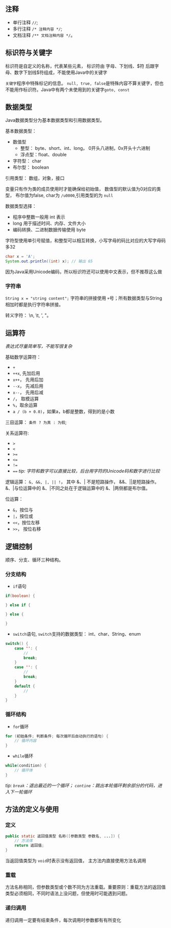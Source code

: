## 注释
- 单行注释 `//`;
- 多行注释 `/* 注释内容 */`;
- 文档注释 `/** 文档注释内容 */`。

## 标识符与关键字
标识符是自定义的名称，代表某些元素， 标识符由 字母、下划线、\$符 后跟字母、数字下划线$符组成，不能使用Java中的关键字

`关键字`程序中特殊标记的信息。 `null, true, false`是特殊内容不算关键字，但也不能用作标识符。Java中有两个未使用到的关键字`goto, const`

## 数据类型
Java数据类型分为基本数据类型和引用数据类型。

基本数据类型：
- 数值型
    - 整型： byte、short、int、long， 0开头八进制，0x开头十六进制
    - 浮点型：float、double
- 字符型： char
- 布尔型： boolean

引用类型： 数组，对象，接口

变量只有作为类的成员使用时才能确保给初始值， 数值型的默认值为0对应的类型， 布尔值为false, char为 `/u0000`,引用类型的为 `null`

数据类型选择：
- 程序中整数一般用 int 表示
- long 用于描述时间、内存、文件大小
- 编码转换、二进制数据传输使用 byte

字符型使用单引号赋值，和整型可以相互转换，小写字母的码比对应的大写字母码多32
```java
char x = 'A';
System.out.println((int) x); // 输出 65
```

因为Java采用Unicode编码，所以标识符还可以使用中文表示，但不推荐这么做

### 字符串
`String x = "string content";` 字符串的拼接使用 `+`号；所有数据类型与String相加时都是执行字符串拼接。

转义字符： \n, \t, \', \"。

## 运算符
*表达式尽量简单写，不能写很复杂*

基础数学运算符：
- `+`
- `++x`, 先加后用
- `x++`， 先用后加
- `--x`， 先减后用
- `x--`， 先用后减
- `/`， 取模运算
- `%`，取余运算
- `a / (b + 0.0)`，如果a，b都是整数，得到的是小数

三目运算： `条件 ? 为真 : 为假`;

关系运算符:
- `>`
- `<`
- `>=`
- `<=`
- `!=`
- `==`
*tip: 字符和数字可以直接比较，后台用字符的Unicode码和数字进行比较*

逻辑运算： `&, &&, |, || !`， 其中 &、| 不是短路操作， &&、||是短路操作。 &、|与位运算中的 &、|不同之处在于逻辑运算中的 &、|两侧都是布尔值。

位运算：
- `&`，按位与
- `|`，按位或
- `<<`，按位左移
- `>>`， 按位右移

## 逻辑控制
顺序、分支、循环三种结构。
### 分支结构
- `if`语句
```java
if(boolean) {

} else if {

} else {

}
```
- `switch`语句, `switch`支持的数据类型： int、char、String、enum
```java
switch() {
    case '': {
        // 
        break;
    }
    case '': {
        // 
        break;
    }
    default {
        // 
    }
}
```

### 循环结构
- `for`循环
```java
for (初始条件; 判断条件; 每次循环后自动执行的语句) {
    // 循环内容
}
```
- `while`循环
```java
while(condition) {
    // 循环体
}
```

*tip: `break`：退出最近的一个循环； `contine`：跳出本轮循环剩余部分的代码，进入下一轮循环*

## 方法的定义与使用
### 定义
```java
public static 返回值类型 名称([参数类型 参数名, ...]) {
    // 方法体
    return 返回值;
}
```
当返回值类型为 `void`时表示没有返回值， 主方法内直接使用方法名调用

### 重载
方法名称相同，但参数类型或个数不同为方法重载。重要原则：重载方法的返回值类型必须相同，不同时语法上没问题，但使用时可能遇到问题。

### 递归调用
递归调用一定要有结束条件，每次调用时参数都有有所变化